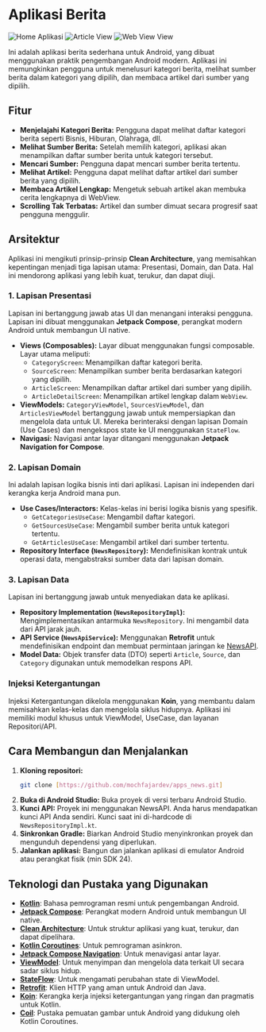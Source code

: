 # Aplikasi Berita

![Home Aplikasi](screenshoot/Screenshot_20250624_103912.png)
![Article View](screenshoot/Screenshot_20250624_103945.png)
![Web View View](screenshoot/Screenshot_20250624_104006.png)

Ini adalah aplikasi berita sederhana untuk Android, yang dibuat menggunakan praktik pengembangan Android modern. Aplikasi ini memungkinkan pengguna untuk menelusuri kategori berita, melihat sumber berita dalam kategori yang dipilih, dan membaca artikel dari sumber yang dipilih.

## Fitur

-   **Menjelajahi Kategori Berita:** Pengguna dapat melihat daftar kategori berita seperti Bisnis, Hiburan, Olahraga, dll.
-   **Melihat Sumber Berita:** Setelah memilih kategori, aplikasi akan menampilkan daftar sumber berita untuk kategori tersebut.
-   **Mencari Sumber:** Pengguna dapat mencari sumber berita tertentu.
-   **Melihat Artikel:** Pengguna dapat melihat daftar artikel dari sumber berita yang dipilih.
-   **Membaca Artikel Lengkap:** Mengetuk sebuah artikel akan membuka cerita lengkapnya di WebView.
-   **Scrolling Tak Terbatas:** Artikel dan sumber dimuat secara progresif saat pengguna menggulir.

## Arsitektur

Aplikasi ini mengikuti prinsip-prinsip **Clean Architecture**, yang memisahkan kepentingan menjadi tiga lapisan utama: Presentasi, Domain, dan Data. Hal ini mendorong aplikasi yang lebih kuat, terukur, dan dapat diuji.

### 1. Lapisan Presentasi

Lapisan ini bertanggung jawab atas UI dan menangani interaksi pengguna. Lapisan ini dibuat menggunakan **Jetpack Compose**, perangkat modern Android untuk membangun UI native.

-   **Views (Composables):** Layar dibuat menggunakan fungsi composable. Layar utama meliputi:
    -   `CategoryScreen`: Menampilkan daftar kategori berita.
    -   `SourceScreen`: Menampilkan sumber berita berdasarkan kategori yang dipilih.
    -   `ArticleScreen`: Menampilkan daftar artikel dari sumber yang dipilih.
    -   `ArticleDetailScreen`: Menampilkan artikel lengkap dalam `WebView`.
-   **ViewModels:** `CategoryViewModel`, `SourcesViewModel`, dan `ArticlesViewModel` bertanggung jawab untuk mempersiapkan dan mengelola data untuk UI. Mereka berinteraksi dengan lapisan Domain (Use Cases) dan mengekspos state ke UI menggunakan `StateFlow`.
-   **Navigasi:** Navigasi antar layar ditangani menggunakan **Jetpack Navigation for Compose**.

### 2. Lapisan Domain

Ini adalah lapisan logika bisnis inti dari aplikasi. Lapisan ini independen dari kerangka kerja Android mana pun.

-   **Use Cases/Interactors:** Kelas-kelas ini berisi logika bisnis yang spesifik.
    -   `GetCategoriesUseCase`: Mengambil daftar kategori.
    -   `GetSourcesUseCase`: Mengambil sumber berita untuk kategori tertentu.
    -   `GetArticlesUseCase`: Mengambil artikel dari sumber tertentu.
-   **Repository Interface (`NewsRepository`):** Mendefinisikan kontrak untuk operasi data, mengabstraksi sumber data dari lapisan domain.

### 3. Lapisan Data

Lapisan ini bertanggung jawab untuk menyediakan data ke aplikasi.

-   **Repository Implementation (`NewsRepositoryImpl`):** Mengimplementasikan antarmuka `NewsRepository`. Ini mengambil data dari API jarak jauh.
-   **API Service (`NewsApiService`):** Menggunakan **Retrofit** untuk mendefinisikan endpoint dan membuat permintaan jaringan ke [NewsAPI](https://newsapi.org/).
-   **Model Data:** Objek transfer data (DTO) seperti `Article`, `Source`, dan `Category` digunakan untuk memodelkan respons API.

### Injeksi Ketergantungan

Injeksi Ketergantungan dikelola menggunakan **Koin**, yang membantu dalam memisahkan kelas-kelas dan mengelola siklus hidupnya. Aplikasi ini memiliki modul khusus untuk ViewModel, UseCase, dan layanan Repositori/API.

## Cara Membangun dan Menjalankan

1.  **Kloning repositori:**
    ```bash
    git clone [https://github.com/mochfajardev/apps_news.git]
    ```
2.  **Buka di Android Studio:** Buka proyek di versi terbaru Android Studio.
3.  **Kunci API:** Proyek ini menggunakan NewsAPI. Anda harus mendapatkan kunci API Anda sendiri. Kunci saat ini di-hardcode di `NewsRepositoryImpl.kt`.
4.  **Sinkronkan Gradle:** Biarkan Android Studio menyinkronkan proyek dan mengunduh dependensi yang diperlukan.
5.  **Jalankan aplikasi:** Bangun dan jalankan aplikasi di emulator Android atau perangkat fisik (min SDK 24).

## Teknologi dan Pustaka yang Digunakan

-   **[Kotlin](https://kotlinlang.org/)**: Bahasa pemrograman resmi untuk pengembangan Android.
-   **[Jetpack Compose](https://developer.android.com/jetpack/compose)**: Perangkat modern Android untuk membangun UI native.
-   **[Clean Architecture](https://blog.cleancoder.com/uncle-bob/2012/08/13/the-clean-architecture.html)**: Untuk struktur aplikasi yang kuat, terukur, dan dapat dipelihara.
-   **[Kotlin Coroutines](https://kotlinlang.org/docs/coroutines-overview.html)**: Untuk pemrograman asinkron.
-   **[Jetpack Compose Navigation](https://developer.android.com/jetpack/compose/navigation)**: Untuk menavigasi antar layar.
-   **[ViewModel](https://developer.android.com/topic/libraries/architecture/viewmodel)**: Untuk menyimpan dan mengelola data terkait UI secara sadar siklus hidup.
-   **[StateFlow](https://developer.android.com/kotlin/flow/stateflow-and-sharedflow)**: Untuk mengamati perubahan state di ViewModel.
-   **[Retrofit](https://square.github.io/retrofit/)**: Klien HTTP yang aman untuk Android dan Java.
-   **[Koin](https://insert-koin.io/)**: Kerangka kerja injeksi ketergantungan yang ringan dan pragmatis untuk Kotlin.
-   **[Coil](https://coil-kt.github.io/coil/)**: Pustaka pemuatan gambar untuk Android yang didukung oleh Kotlin Coroutines.
